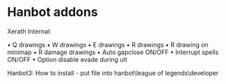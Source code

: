 
# Hanbot addons

Xerath Internal:

• Q drawings
• W drawings
• E drawings
• R drawings
• R drawing on minimap
• R damage drawings
• Auto gapclose ON/OFF
• Interrupt spells ON/OFF
• Option disable evade during ult



Hanbot3: How to install - put file into hanbot\league of legends\developer
